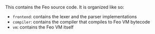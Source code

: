 This contains the Feo source code. It is organized like so:

 - `frontend`: contains the lexer and the parser implementations
 - `compiler`: contains the compiler that compiles to Feo VM bytecode
 - `vm`: contains the Feo VM itself
